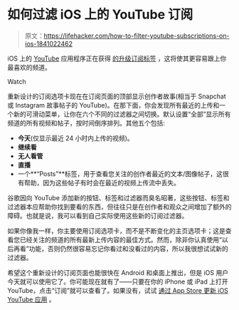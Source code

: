 # 如何过滤 iOS 上的 YouTube 订阅

> 原文：<https://lifehacker.com/how-to-filter-youtube-subscriptions-on-ios-1841022462>

iOS 上的 [YouTube](https://apps.apple.com/us/app/youtube-watch-listen-stream/id544007664) 应用程序正在获得 [的升级订阅标签](https://9to5google.com/2020/01/14/youtube-subscriptions-filters/) ，这将使其更容易跟上你最喜欢的频道。

Watch

重新设计的订阅选项卡现在在订阅页面的顶部显示创作者故事(相当于 Snapchat 或 Instagram 故事帖子的 YouTube)。在那下面，你会发现所有最近的上传和一个新的可滑动菜单，让你在六个不同的过滤器之间切换。默认设置“全部”显示所有频道的所有视频和帖子，按时间倒序排列。其他五个包括:

*   **今天**(仅显示最近 24 小时内上传的视频)。
*   **继续看**
*   **无人看管**
*   **直播**
*   一个**“Posts”**标签，用于查看您关注的创作者最近的文本/图像帖子，这很有帮助，因为这些帖子有时会在最近的视频上传流中丢失。

谷歌因向 YouTube 添加新的按钮、标签和过滤器而臭名昭著，这些按钮、标签和过滤器本应帮助你找到要看的东西，但往往只是在创作者和观众之间增加了额外的障碍。也就是说，我可以看到自己实际使用这些新的订阅过滤器。

如果你像我一样，你主要使用订阅选项卡，而不是不断变化的主页选项卡；这是查看您已经关注的频道的所有最新上传内容的最佳方式。然而，除非你认真使用“以后再看”功能，否则仍然很容易忘记你看过和没看过的内容，所以我很想试试新的过滤器。

希望这个重新设计的订阅页面也能很快在 Android 和桌面上推出，但是 iOS 用户今天就可以使用它了。你可能现在就有了——只要在你的 iPhone 或 iPad 上打开 YouTube，点击“订阅”就可以查看了。如果没有，试试 [通过 App Store 更新 iOS YouTube 应用](https://apps.apple.com/us/app/youtube-watch-listen-stream/id544007664) 。